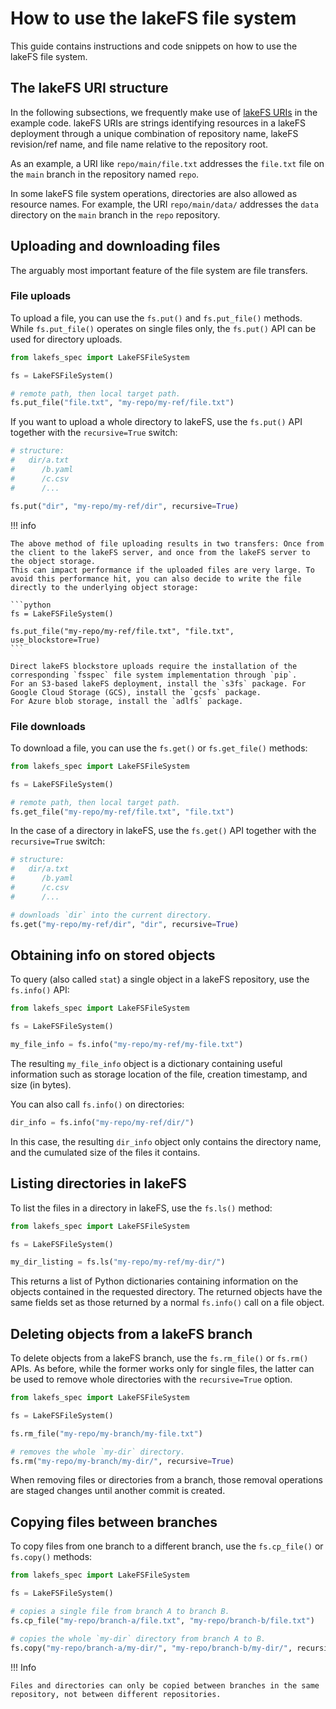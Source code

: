 # How to use the lakeFS file system

This guide contains instructions and code snippets on how to use the lakeFS file system.

## The lakeFS URI structure

In the following subsections, we frequently make use of [lakeFS URIs](https://docs.lakefs.io/understand/model.html#lakefs-protocol-uris) in the example code.
lakeFS URIs are strings identifying resources in a lakeFS deployment through a unique combination of repository name, lakeFS revision/ref name, and file name relative to the repository root.

As an example, a URI like `repo/main/file.txt` addresses the `file.txt` file on the `main` branch in the repository named `repo`.

In some lakeFS file system operations, directories are also allowed as resource names.
For example, the URI `repo/main/data/` addresses the `data` directory on the `main` branch in the `repo` repository.

## Uploading and downloading files

The arguably most important feature of the file system are file transfers.

### File uploads

To upload a file, you can use the `fs.put()` and `fs.put_file()` methods. 
While `fs.put_file()` operates on single files only, the `fs.put()` API can be used for directory uploads.

```python
from lakefs_spec import LakeFSFileSystem

fs = LakeFSFileSystem()

# remote path, then local target path.
fs.put_file("file.txt", "my-repo/my-ref/file.txt")
```

If you want to upload a whole directory to lakeFS, use the `fs.put()` API together with the `recursive=True` switch:

```python
# structure:
#   dir/a.txt
#      /b.yaml
#      /c.csv
#      /...

fs.put("dir", "my-repo/my-ref/dir", recursive=True)
```

!!! info

    The above method of file uploading results in two transfers: Once from the client to the lakeFS server, and once from the lakeFS server to the object storage.
    This can impact performance if the uploaded files are very large. To avoid this performance hit, you can also decide to write the file directly to the underlying object storage:

    ```python
    fs = LakeFSFileSystem()
    
    fs.put_file("my-repo/my-ref/file.txt", "file.txt", use_blockstore=True)
    ```

    Direct lakeFS blockstore uploads require the installation of the corresponding `fsspec` file system implementation through `pip`.
    For an S3-based lakeFS deployment, install the `s3fs` package. For Google Cloud Storage (GCS), install the `gcsfs` package.
    For Azure blob storage, install the `adlfs` package.

### File downloads

To download a file, you can use the `fs.get()` or `fs.get_file()` methods:

```python
from lakefs_spec import LakeFSFileSystem

fs = LakeFSFileSystem()

# remote path, then local target path.
fs.get_file("my-repo/my-ref/file.txt", "file.txt")
```

In the case of a directory in lakeFS, use the `fs.get()` API together with the `recursive=True` switch:

```python
# structure:
#   dir/a.txt
#      /b.yaml
#      /c.csv
#      /...

# downloads `dir` into the current directory.
fs.get("my-repo/my-ref/dir", "dir", recursive=True)
```

## Obtaining info on stored objects

To query (also called `stat`) a single object in a lakeFS repository, use the `fs.info()` API:

```python
from lakefs_spec import LakeFSFileSystem

fs = LakeFSFileSystem()

my_file_info = fs.info("my-repo/my-ref/my-file.txt")
```

The resulting `my_file_info` object is a dictionary containing useful information such as storage location of the file, creation timestamp, and size (in bytes).

You can also call `fs.info()` on directories:

```python
dir_info = fs.info("my-repo/my-ref/dir/")
```

In this case, the resulting `dir_info` object only contains the directory name, and the cumulated size of the files it contains.

## Listing directories in lakeFS

To list the files in a directory in lakeFS, use the `fs.ls()` method:

```python
from lakefs_spec import LakeFSFileSystem

fs = LakeFSFileSystem()

my_dir_listing = fs.ls("my-repo/my-ref/my-dir/")
```

This returns a list of Python dictionaries containing information on the objects contained in the requested directory.
The returned objects have the same fields set as those returned by a normal `fs.info()` call on a file object.

## Deleting objects from a lakeFS branch

To delete objects from a lakeFS branch, use the `fs.rm_file()` or `fs.rm()` APIs. As before, while the former works only for single files, the latter can be used to remove whole directories with the `recursive=True` option.

```python
from lakefs_spec import LakeFSFileSystem

fs = LakeFSFileSystem()

fs.rm_file("my-repo/my-branch/my-file.txt")

# removes the whole `my-dir` directory.
fs.rm("my-repo/my-branch/my-dir/", recursive=True)
```

When removing files or directories from a branch, those removal operations are staged changes until another commit is created. 

## Copying files between branches

To copy files from one branch to a different branch, use the `fs.cp_file()` or `fs.copy()` methods:

```python
from lakefs_spec import LakeFSFileSystem

fs = LakeFSFileSystem()

# copies a single file from branch A to branch B.
fs.cp_file("my-repo/branch-a/file.txt", "my-repo/branch-b/file.txt")

# copies the whole `my-dir` directory from branch A to B.
fs.copy("my-repo/branch-a/my-dir/", "my-repo/branch-b/my-dir/", recursive=True)
```

!!! Info

    Files and directories can only be copied between branches in the same repository, not between different repositories.
